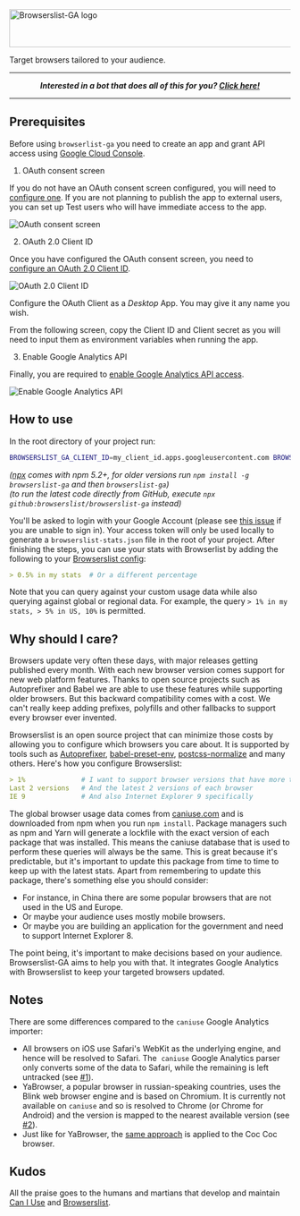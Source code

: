 <img width="520" height="68" src="./logo.svg" alt="Browserslist-GA logo">

Target browsers tailored to your audience.

---

<p align="center">
  <strong><em>Interested in a bot that does all of this for you?
    <a href="https://goo.gl/forms/WPS13gLAJTwqWQyy1">Click here!</a>
  </em></strong>
</p>

---

## Prerequisites

Before using `browserlist-ga` you need to create an app and grant API access using [Google Cloud Console](https://console.cloud.google.com).

1. OAuth consent screen

If you do not have an OAuth consent screen configured, you will need to [configure one](https://developers.google.com/workspace/guides/configure-oauth-consent). If you are not planning to publish the app to external users, you can set up Test users who will have immediate access to the app.

![OAuth consent screen](https://user-images.githubusercontent.com/8075326/229480792-3452aa04-f299-4c70-bbab-dfe1f6319dca.png)

2. OAuth 2.0 Client ID

Once you have configured the OAuth consent screen, you need to [configure an OAuth 2.0 Client ID](https://console.cloud.google.com/apis/credentials).

![OAuth 2.0 Client ID](https://user-images.githubusercontent.com/8075326/229480881-2410a122-cc43-41fb-8e02-e1dd983594bd.png)

Configure the OAuth Client as a _Desktop_ App. You may give it any name you wish.

From the following screen, copy the Client ID and Client secret as you will need to input them as environment variables when running the app.

3. Enable Google Analytics API

Finally, you are required to [enable Google Analytics API access](https://console.cloud.google.com/apis/library/analytics.googleapis.com).

![Enable Google Analytics API](https://user-images.githubusercontent.com/8075326/229480950-03de62c3-8fb2-47d3-8f1f-5f01177590c9.png)

## How to use

In the root directory of your project run:

```sh
BROWSERSLIST_GA_CLIENT_ID=my_client_id.apps.googleusercontent.com BROWSERSLIST_GA_SECRET_TOKEN=my_secret npx browserslist-ga
```

_([npx](https://medium.com/@maybekatz/introducing-npx-an-npm-package-runner-55f7d4bd282b) comes with npm 5.2+, for older versions run `npm install -g browserslist-ga` and then `browserslist-ga`)_  
_(to run the latest code directly from GitHub, execute `npx github:browserslist/browserslist-ga` instead)_

You'll be asked to login with your Google Account (please see [this issue](https://github.com/browserslist/browserslist-ga/issues/26#issuecomment-568583144) if you are unable to sign in). Your access token will only be used locally to generate a `browserslist-stats.json` file in the root of your project. After finishing the steps, you can use your stats with Browserlist by adding the following to your [Browserslist config](https://github.com/ai/browserslist#config-file):

```yaml
> 0.5% in my stats  # Or a different percentage
```

Note that you can query against your custom usage data while also querying against global or regional data. For example, the query `> 1% in my stats, > 5% in US, 10%` is permitted.

## Why should I care?

Browsers update very often these days, with major releases getting published every month.
With each new browser version comes support for new web platform features.
Thanks to open source projects such as Autoprefixer and Babel we are able to use these features while supporting older browsers.
But this backward compatibility comes with a cost.
We can't really keep adding prefixes, polyfills and other fallbacks to support every browser ever invented.

Browserslist is an open source project that can minimize those costs by allowing you to configure which browsers you care about.
It is supported by tools such as
[Autoprefixer](https://github.com/postcss/autoprefixer),
[babel-preset-env](https://github.com/babel/babel/tree/master/packages/babel-preset-env),
[postcss-normalize](https://github.com/jonathantneal/postcss-normalize) and many others.
Here's how you configure Browserslist:

```yaml
> 1%              # I want to support browser versions that have more than 1% of global usage
Last 2 versions   # And the latest 2 versions of each browser
IE 9              # And also Internet Explorer 9 specifically
```

The global browser usage data comes from [caniuse.com](https://caniuse.com) and is downloaded from npm when you run `npm install`.
Package managers such as npm and Yarn will generate a lockfile with the exact version of each package that was installed.
This means the caniuse database that is used to perform these queries will always be the same.
This is great because it's predictable, but it's important to update this package from time to time to keep up with the latest stats.
Apart from remembering to update this package, there's something else you should consider:

* For instance, in China there are some popular browsers that are not used in the US and Europe.
* Or maybe your audience uses mostly mobile browsers.
* Or maybe you are building an application for the government and need to support Internet Explorer 8.

The point being, it's important to make decisions based on your audience.
Browserslist-GA aims to help you with that.
It integrates Google Analytics with Browserslist to keep your targeted browsers updated.

## Notes

There are some differences compared to the `caniuse` Google Analytics importer:

* All browsers on iOS use Safari's WebKit as the underlying engine, and hence will be resolved to Safari. The  `caniuse` Google Analytics parser only converts some of the data to Safari, while the remaining is left untracked (see [#1](https://github.com/browserslist/browserslist-ga/pull/1)).
* YaBrowser, a popular browser in russian-speaking countries, uses the Blink web browser engine and is based on Chromium. It is currently not available on `caniuse` and so is resolved to Chrome (or Chrome for Android) and the version is mapped to the nearest available version (see [#2](https://github.com/browserslist/browserslist-ga/pull/2)).
* Just like for YaBrowser, the [same approach](https://github.com/dmfrancisco/map-to-chrome/blob/master/data/coc_coc_browser.json) is applied to the Coc Coc browser.

## Kudos

All the praise goes to the humans and martians that develop and maintain [Can I Use](https://caniuse.com) and [Browserslist](https://github.com/ai/browserslist).
